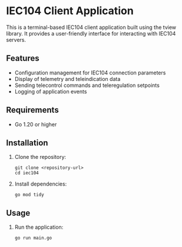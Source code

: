# IEC104 Client Application

This is a terminal-based IEC104 client application built using the tview library. It provides a user-friendly interface for interacting with IEC104 servers.

## Features

- Configuration management for IEC104 connection parameters
- Display of telemetry and teleindication data
- Sending telecontrol commands and teleregulation setpoints
- Logging of application events

## Requirements

- Go 1.20 or higher

## Installation

1. Clone the repository:
   ```
   git clone <repository-url>
   cd iec104
   ```

2. Install dependencies:
   ```
   go mod tidy
   ```

## Usage

1. Run the application:
   ```
   go run main.go
   ```

